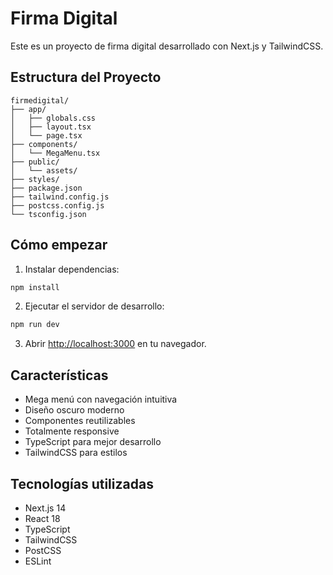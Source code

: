 # Firma Digital

Este es un proyecto de firma digital desarrollado con Next.js y TailwindCSS.

## Estructura del Proyecto

```
firmedigital/
├── app/
│   ├── globals.css
│   ├── layout.tsx
│   └── page.tsx
├── components/
│   └── MegaMenu.tsx
├── public/
│   └── assets/
├── styles/
├── package.json
├── tailwind.config.js
├── postcss.config.js
└── tsconfig.json
```

## Cómo empezar

1. Instalar dependencias:
```bash
npm install
```

2. Ejecutar el servidor de desarrollo:
```bash
npm run dev
```

3. Abrir [http://localhost:3000](http://localhost:3000) en tu navegador.

## Características

- Mega menú con navegación intuitiva
- Diseño oscuro moderno
- Componentes reutilizables
- Totalmente responsive
- TypeScript para mejor desarrollo
- TailwindCSS para estilos

## Tecnologías utilizadas

- Next.js 14
- React 18
- TypeScript
- TailwindCSS
- PostCSS
- ESLint
